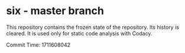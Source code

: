 # six - master branch

This repository contains the frozen state of the repository.
Its history is cleared. It is used only for static code
analysis with Codacy.

Commit Time: 1711608042